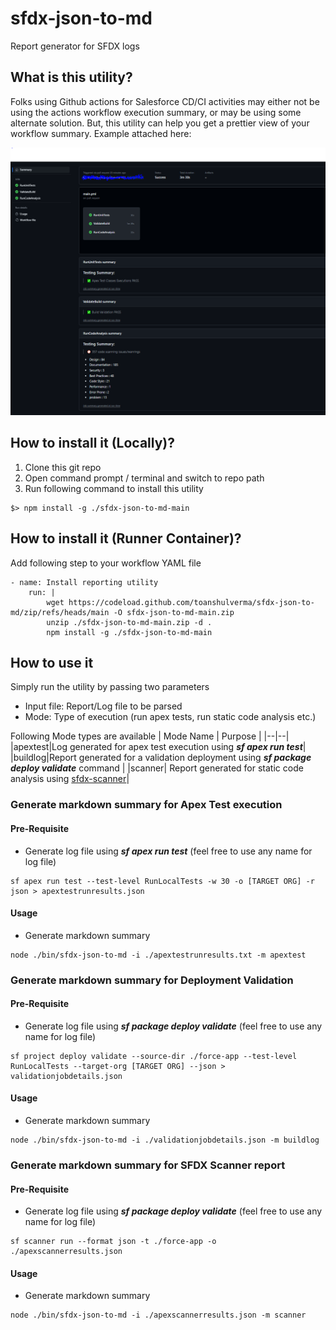 # sfdx-json-to-md
Report generator for SFDX logs

## What is this utility?
Folks using Github actions for Salesforce CD/CI activities may either not be using the actions workflow execution summary, or may be using some alternate solution. But, this utility can help you get a prettier view of your workflow summary. Example attached here:

![Sample Job summary of Github actions](./images/Final%20Summary.PNG "Sample Job summary of Github actions")

## How to install it (Locally)?
1. Clone this git repo
2. Open command prompt / terminal and switch to repo path
3. Run following command to install this utility

```
$> npm install -g ./sfdx-json-to-md-main
```

## How to install it (Runner Container)?
Add following step to your workflow YAML file
```
- name: Install reporting utility
    run: |
        wget https://codeload.github.com/toanshulverma/sfdx-json-to-md/zip/refs/heads/main -O sfdx-json-to-md-main.zip
        unzip ./sfdx-json-to-md-main.zip -d .
        npm install -g ./sfdx-json-to-md-main
```

## How to use it 
Simply run the utility by passing two parameters
- Input file: Report/Log file to be parsed
- Mode: Type of execution (run apex tests, run static code analysis etc.)

Following Mode types are available
| Mode Name | Purpose |
|--|--|
|apextest|Log generated for apex test execution using ***sf apex run test***|
|buildlog|Report generated for a validation deployment using ***sf package deploy validate*** command  |
|scanner| Report generated for static code analysis using [sfdx-scanner](https://forcedotcom.github.io/sfdx-scanner/)|


### Generate markdown summary for Apex Test execution

#### Pre-Requisite
- Generate log file using ***sf apex run test*** (feel free to use any name for log file)
```
sf apex run test --test-level RunLocalTests -w 30 -o [TARGET ORG] -r json > apextestrunresults.json
```
#### Usage
- Generate markdown summary
```
node ./bin/sfdx-json-to-md -i ./apextestrunresults.txt -m apextest
```

### Generate markdown summary for Deployment Validation

#### Pre-Requisite
- Generate log file using ***sf package deploy validate*** (feel free to use any name for log file)
```
sf project deploy validate --source-dir ./force-app --test-level RunLocalTests --target-org [TARGET ORG] --json > validationjobdetails.json
```
#### Usage
- Generate markdown summary
```
node ./bin/sfdx-json-to-md -i ./validationjobdetails.json -m buildlog
```

### Generate markdown summary for SFDX Scanner report

#### Pre-Requisite
- Generate log file using ***sf package deploy validate*** (feel free to use any name for log file)
```
sf scanner run --format json -t ./force-app -o ./apexscannerresults.json
```
#### Usage
- Generate markdown summary
```
node ./bin/sfdx-json-to-md -i ./apexscannerresults.json -m scanner
```